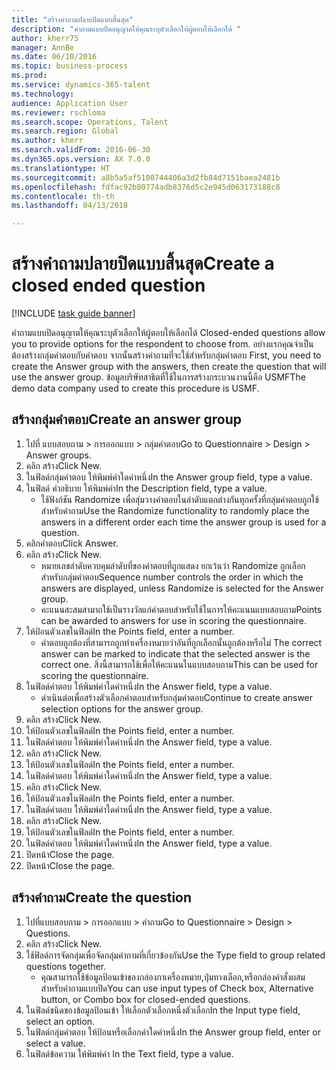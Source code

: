```yaml
--- 
title: "สร้างคำถามปลายปิดแบบสิ้นสุด"
description: "คำถามแบบปิดอนุญาตให้คุณระบุตัวเลือกให้ผู้ตอบให้เลือกได้ "
author: kherr75
manager: AnnBe
ms.date: 06/10/2016
ms.topic: business-process
ms.prod: 
ms.service: dynamics-365-talent
ms.technology: 
audience: Application User
ms.reviewer: rschloma
ms.search.scope: Operations, Talent
ms.search.region: Global
ms.author: kherr
ms.search.validFrom: 2016-06-30
ms.dyn365.ops.version: AX 7.0.0
ms.translationtype: HT
ms.sourcegitcommit: a8b5a5af5108744406a3d2fb84d7151baea2481b
ms.openlocfilehash: fdfac92b80774adb8376d5c2e945d063173188c8
ms.contentlocale: th-th
ms.lasthandoff: 04/13/2018

---
```

# <a name="create-a-closed-ended-question"></a><span data-ttu-id="55454-103">สร้างคำถามปลายปิดแบบสิ้นสุด</span><span class="sxs-lookup"><span data-stu-id="55454-103">Create a closed ended question</span></span>

[!INCLUDE [task guide banner](../../includes/task-guide-banner.md)]

<span data-ttu-id="55454-104">คำถามแบบปิดอนุญาตให้คุณระบุตัวเลือกให้ผู้ตอบให้เลือกได้ </span><span class="sxs-lookup"><span data-stu-id="55454-104">Closed-ended questions allow you to provide options for the respondent to choose from.</span></span> <span data-ttu-id="55454-105">อย่างแรกคุณจำเป็นต้องสร้างกลุ่มคำตอบกับคำตอบ จากนั้นสร้างคำถามที่จะใช้สำหรับกลุ่มคำตอบ </span><span class="sxs-lookup"><span data-stu-id="55454-105">First, you need to create the Answer group with the answers, then create the question that will use the answer group.</span></span> <span data-ttu-id="55454-106">ข้อมูลบริษัทสาธิตที่ใช้ในการสร้างกระบวนงานนี้คือ USMF</span><span class="sxs-lookup"><span data-stu-id="55454-106">The demo data company used to create this procedure is USMF.</span></span>


## <a name="create-an-answer-group"></a><span data-ttu-id="55454-107">สร้างกลุ่มคำตอบ</span><span class="sxs-lookup"><span data-stu-id="55454-107">Create an answer group</span></span>
1. <span data-ttu-id="55454-108">ไปที่ แบบสอบถาม > การออกแบบ > กลุ่มคำตอบ</span><span class="sxs-lookup"><span data-stu-id="55454-108">Go to Questionnaire > Design > Answer groups.</span></span>
2. <span data-ttu-id="55454-109">คลิก สร้าง</span><span class="sxs-lookup"><span data-stu-id="55454-109">Click New.</span></span>
3. <span data-ttu-id="55454-110">ในฟิลด์กลุ่มคำตอบ ให้พิมพ์ค่าใดค่าหนึ่ง</span><span class="sxs-lookup"><span data-stu-id="55454-110">In the Answer group field, type a value.</span></span>
4. <span data-ttu-id="55454-111">ในฟิลด์ คำอธิบาย ให้พิมพ์ค่า</span><span class="sxs-lookup"><span data-stu-id="55454-111">In the Description field, type a value.</span></span>
    * <span data-ttu-id="55454-112">ใช้ฟังก์ชัน Randomize เพื่อสุ่มวางคำตอบในลำดับแตกต่างกันทุกครั้งที่กลุ่มคำตอบถูกใช้สำหรับคำถาม</span><span class="sxs-lookup"><span data-stu-id="55454-112">Use the Randomize functionality to randomly place the answers in a different order each time the answer group is used for a question.</span></span>  
5. <span data-ttu-id="55454-113">คลิกคำตอบ</span><span class="sxs-lookup"><span data-stu-id="55454-113">Click Answer.</span></span>
6. <span data-ttu-id="55454-114">คลิก สร้าง</span><span class="sxs-lookup"><span data-stu-id="55454-114">Click New.</span></span>
    * <span data-ttu-id="55454-115">หมายเลขลำดับควบคุมลำดับที่ของคำตอบที่ถูกแสดง ยกเว้นว่า Randomize ถูกเลือกสำหรับกลุ่มคำตอบ</span><span class="sxs-lookup"><span data-stu-id="55454-115">Sequence number controls the order in which the answers are displayed, unless Randomize is selected for the Answer group.</span></span>  
    * <span data-ttu-id="55454-116">คะแนนสะสมสามาถใช้เป็นรางวัลแก่คำตอบสำหรับใช้ในการให้คะแนนแบบสอบถาม</span><span class="sxs-lookup"><span data-stu-id="55454-116">Points can be awarded to answers for use in scoring the questionnaire.</span></span>  
7. <span data-ttu-id="55454-117">ให้ป้อนตัวเลขในฟิลด์</span><span class="sxs-lookup"><span data-stu-id="55454-117">In the Points field, enter a number.</span></span>
    * <span data-ttu-id="55454-118">คำตอบถูกต้องที่สามารถถูกทำเครื่องหมายว่าอันที่ถูกเลือกนั้นถูกต้องหรือไม่ </span><span class="sxs-lookup"><span data-stu-id="55454-118">The correct answer can be marked to indicate that the selected answer is the correct one.</span></span> <span data-ttu-id="55454-119">สิ่งนี้สามารถใช้เพื่อให้คะแนนในแบบสอบถาม</span><span class="sxs-lookup"><span data-stu-id="55454-119">This can be used for scoring the questionnaire.</span></span>  
8. <span data-ttu-id="55454-120">ในฟิลด์คำตอบ ให้พิมพ์ค่าใดค่าหนึ่ง</span><span class="sxs-lookup"><span data-stu-id="55454-120">In the Answer field, type a value.</span></span>
    * <span data-ttu-id="55454-121">ดำเนินต่อเพื่อสร้างตัวเลือกคำตอบสำหรับกลุ่มคำตอบ</span><span class="sxs-lookup"><span data-stu-id="55454-121">Continue to create answer selection options for the answer group.</span></span>  
9. <span data-ttu-id="55454-122">คลิก สร้าง</span><span class="sxs-lookup"><span data-stu-id="55454-122">Click New.</span></span>
10. <span data-ttu-id="55454-123">ให้ป้อนตัวเลขในฟิลด์</span><span class="sxs-lookup"><span data-stu-id="55454-123">In the Points field, enter a number.</span></span>
11. <span data-ttu-id="55454-124">ในฟิลด์คำตอบ ให้พิมพ์ค่าใดค่าหนึ่ง</span><span class="sxs-lookup"><span data-stu-id="55454-124">In the Answer field, type a value.</span></span>
12. <span data-ttu-id="55454-125">คลิก สร้าง</span><span class="sxs-lookup"><span data-stu-id="55454-125">Click New.</span></span>
13. <span data-ttu-id="55454-126">ให้ป้อนตัวเลขในฟิลด์</span><span class="sxs-lookup"><span data-stu-id="55454-126">In the Points field, enter a number.</span></span>
14. <span data-ttu-id="55454-127">ในฟิลด์คำตอบ ให้พิมพ์ค่าใดค่าหนึ่ง</span><span class="sxs-lookup"><span data-stu-id="55454-127">In the Answer field, type a value.</span></span>
15. <span data-ttu-id="55454-128">คลิก สร้าง</span><span class="sxs-lookup"><span data-stu-id="55454-128">Click New.</span></span>
16. <span data-ttu-id="55454-129">ให้ป้อนตัวเลขในฟิลด์</span><span class="sxs-lookup"><span data-stu-id="55454-129">In the Points field, enter a number.</span></span>
17. <span data-ttu-id="55454-130">ในฟิลด์คำตอบ ให้พิมพ์ค่าใดค่าหนึ่ง</span><span class="sxs-lookup"><span data-stu-id="55454-130">In the Answer field, type a value.</span></span>
18. <span data-ttu-id="55454-131">คลิก สร้าง</span><span class="sxs-lookup"><span data-stu-id="55454-131">Click New.</span></span>
19. <span data-ttu-id="55454-132">ให้ป้อนตัวเลขในฟิลด์</span><span class="sxs-lookup"><span data-stu-id="55454-132">In the Points field, enter a number.</span></span>
20. <span data-ttu-id="55454-133">ในฟิลด์คำตอบ ให้พิมพ์ค่าใดค่าหนึ่ง</span><span class="sxs-lookup"><span data-stu-id="55454-133">In the Answer field, type a value.</span></span>
21. <span data-ttu-id="55454-134">ปิดหน้า</span><span class="sxs-lookup"><span data-stu-id="55454-134">Close the page.</span></span>
22. <span data-ttu-id="55454-135">ปิดหน้า</span><span class="sxs-lookup"><span data-stu-id="55454-135">Close the page.</span></span>

## <a name="create-the-question"></a><span data-ttu-id="55454-136">สร้างคำถาม</span><span class="sxs-lookup"><span data-stu-id="55454-136">Create the question</span></span>
1. <span data-ttu-id="55454-137">ไปที่แบบสอบถาม > การออกแบบ > คำถาม</span><span class="sxs-lookup"><span data-stu-id="55454-137">Go to Questionnaire > Design > Questions.</span></span>
2. <span data-ttu-id="55454-138">คลิก สร้าง</span><span class="sxs-lookup"><span data-stu-id="55454-138">Click New.</span></span>
3. <span data-ttu-id="55454-139">ใช้ฟิลด์การจัดกลุ่มเพื่อจัดกลุ่มคำถามที่เกี่ยวข้องกัน</span><span class="sxs-lookup"><span data-stu-id="55454-139">Use the Type field to group related questions together.</span></span>
    * <span data-ttu-id="55454-140">คุณสามารถใช้ข้อมูลป้อนเข้าของกล่องกาเครื่องหมาย,ปุ่มทางเลือก,หรือกล่องคำสั่งผสมสำหรับคำถามแบบปิด</span><span class="sxs-lookup"><span data-stu-id="55454-140">You can use input types of Check box, Alternative button, or Combo box for closed-ended questions.</span></span>  
4. <span data-ttu-id="55454-141">ในฟิลด์ชนิดของข้อมูลป้อนเข้า ให้เลือกตัวเลือกหนึ่งตัวเลือก</span><span class="sxs-lookup"><span data-stu-id="55454-141">In the Input type field, select an option.</span></span>
5. <span data-ttu-id="55454-142">ในฟิลด์กลุ่มคำตอบ ให้ป้อนหรือเลือกค่าใดค่าหนึ่ง</span><span class="sxs-lookup"><span data-stu-id="55454-142">In the Answer group field, enter or select a value.</span></span>
6. <span data-ttu-id="55454-143">ในฟิลด์ข้อความ ให้พิมพ์ค่า </span><span class="sxs-lookup"><span data-stu-id="55454-143">In the Text field, type a value.</span></span>


